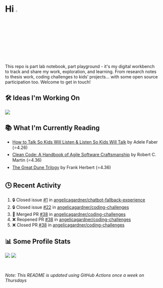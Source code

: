 # Hi <img src="https://media.giphy.com/media/hvRJCLFzcasrR4ia7z/giphy.gif" width="4%">

This repo is part lab notebook, part playground - it's my digital workbench to track and share my work, exploration, and learning. From research notes to thesis work, coding challenges to kids’ projects... with some open source participation too. Welcome to get in touch!

## 🛠️ Ideas I'm Working On

<p align=left>
    <a href="https://github.com/angelicagardner/kids-coding-curriculum">
      <img align="center" src="https://github-readme-stats.vercel.app/api/pin/?username=angelicagardner&repo=kids-coding-curriculum&theme=neon" />
    </a>
</p>

## 📚 What I'm Currently Reading

<!-- GOODREADS-LIST:START -->
- [How to Talk So Kids Will Listen & Listen So Kids Will Talk](https://www.goodreads.com/review/show/6471989651?utm_medium=api&utm_source=rss) by Adele Faber (⭐️4.26)
- [Clean Code: A Handbook of Agile Software Craftsmanship](https://www.goodreads.com/review/show/4791140064?utm_medium=api&utm_source=rss) by Robert C. Martin (⭐️4.36)
- [The Great Dune Trilogy](https://www.goodreads.com/review/show/7479855516?utm_medium=api&utm_source=rss) by Frank Herbert (⭐️4.36)
<!-- GOODREADS-LIST:END -->

## 🕒 Recent Activity

<!--START_SECTION:activity-->
1. 🔒 Closed issue [#1](https://github.com/angelicagardner/chatbot-fallback-experience/issues/1) in [angelicagardner/chatbot-fallback-experience](https://github.com/angelicagardner/chatbot-fallback-experience)
2. 🔒 Closed issue [#22](https://github.com/angelicagardner/coding-challenges/issues/22) in [angelicagardner/coding-challenges](https://github.com/angelicagardner/coding-challenges)
3. 🎉 Merged PR [#38](https://github.com/angelicagardner/coding-challenges/pull/38) in [angelicagardner/coding-challenges](https://github.com/angelicagardner/coding-challenges)
4. ❌ Reopened PR [#38](https://github.com/angelicagardner/coding-challenges/pull/38) in [angelicagardner/coding-challenges](https://github.com/angelicagardner/coding-challenges)
5. ❌ Closed PR [#38](https://github.com/angelicagardner/coding-challenges/pull/38) in [angelicagardner/coding-challenges](https://github.com/angelicagardner/coding-challenges)
<!--END_SECTION:activity-->

## 📊 Some Profile Stats

<p align="left">
  <img src="https://github-readme-stats.vercel.app/api?username=angelicagardner&theme=dark&show_icons=true&count_private=true"/>
  <img src="https://github-readme-stats-anuraghazra1.vercel.app/api/top-langs/?username=angelicagardner&layout=compact&theme=dark"/>
</p>

<br/>

*Note: This README is updated using GitHub Actions once a week on Thursdays*

